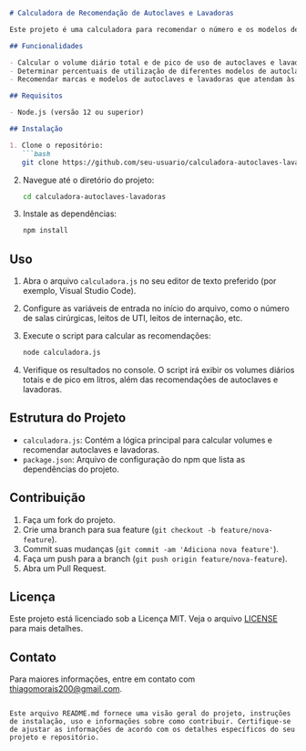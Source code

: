 ```markdown
# Calculadora de Recomendação de Autoclaves e Lavadoras

Este projeto é uma calculadora para recomendar o número e os modelos de autoclaves e lavadoras necessárias para um hospital com base em diversas métricas e parâmetros fornecidos.

## Funcionalidades

- Calcular o volume diário total e de pico de uso de autoclaves e lavadoras.
- Determinar percentuais de utilização de diferentes modelos de autoclaves e lavadoras.
- Recomendar marcas e modelos de autoclaves e lavadoras que atendam às necessidades específicas do hospital.

## Requisitos

- Node.js (versão 12 ou superior)

## Instalação

1. Clone o repositório:
   ```bash
   git clone https://github.com/seu-usuario/calculadora-autoclaves-lavadoras.git
   ```

2. Navegue até o diretório do projeto:
   ```bash
   cd calculadora-autoclaves-lavadoras
   ```

3. Instale as dependências:
   ```bash
   npm install
   ```

## Uso

1. Abra o arquivo `calculadora.js` no seu editor de texto preferido (por exemplo, Visual Studio Code).

2. Configure as variáveis de entrada no início do arquivo, como o número de salas cirúrgicas, leitos de UTI, leitos de internação, etc.

3. Execute o script para calcular as recomendações:
   ```bash
   node calculadora.js
   ```

4. Verifique os resultados no console. O script irá exibir os volumes diários totais e de pico em litros, além das recomendações de autoclaves e lavadoras.

## Estrutura do Projeto

- `calculadora.js`: Contém a lógica principal para calcular volumes e recomendar autoclaves e lavadoras.
- `package.json`: Arquivo de configuração do npm que lista as dependências do projeto.

## Contribuição

1. Faça um fork do projeto.
2. Crie uma branch para sua feature (`git checkout -b feature/nova-feature`).
3. Commit suas mudanças (`git commit -am 'Adiciona nova feature'`).
4. Faça um push para a branch (`git push origin feature/nova-feature`).
5. Abra um Pull Request.

## Licença

Este projeto está licenciado sob a Licença MIT. Veja o arquivo [LICENSE](LICENSE) para mais detalhes.

## Contato

Para maiores informações, entre em contato com [thiagomorais200@gmail.com](thiagomorais200@gmail.com).
```

Este arquivo README.md fornece uma visão geral do projeto, instruções de instalação, uso e informações sobre como contribuir. Certifique-se de ajustar as informações de acordo com os detalhes específicos do seu projeto e repositório.

